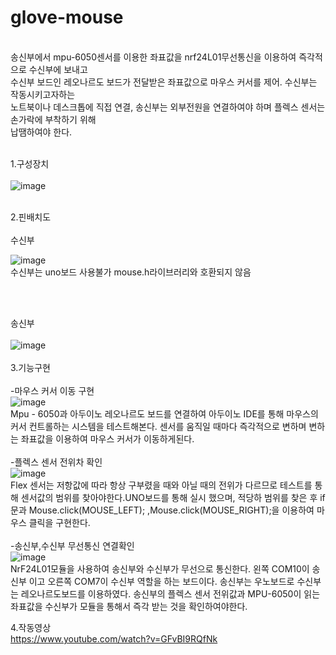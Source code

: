 # glove-mouse
<br/>
송신부에서 mpu-6050센서를 이용한 좌표값을 nrf24L01무선통신을 이용하여 즉각적으로 수신부에 보내고 <br/>
수신부 보드인 레오나르도 보드가 전달받은 좌표값으로 마우스 커서를 제어. 수신부는 작동시키고자하는<br/>
노트북이나 데스크톱에 직접 연결, 송신부는 외부전원을 연결하여야 하며 플렉스 센서는 손가락에 부착하기 위해<br/>
납땜하여야 한다.
<br/><br/>

1.구성장치
<br/><br/>
![image](https://user-images.githubusercontent.com/53510936/88827078-73a33780-d204-11ea-9231-0d3ecbfb5fcb.png)     
         
<br/>
2.핀배치도
<br/><br/>
수신부

![image](https://user-images.githubusercontent.com/53510936/88827408-e3b1bd80-d204-11ea-83df-f076aeed9d84.png)
<br/>
수신부는 uno보드 사용불가 mouse.h라이브러리와 호환되지 않음


<br/><br/>

송신부
<br/><br/>
![image](https://user-images.githubusercontent.com/53510936/88827299-c0870e00-d204-11ea-959c-337393212a3a.png)
<br/><br/>
3.기능구현
<br/><br/>
-마우스 커서 이동 구현
<br/>
![image](https://user-images.githubusercontent.com/53510936/88833725-adc50700-d20d-11ea-8205-4bbd98d4ebcc.png)
<br/>
Mpu - 6050과 아두이노 레오나르도 보드를 연결하여 아두이노 IDE를 통해
마우스의 커서 컨트롤하는 시스템을 테스트해본다. 센서를 움직일 때마다 즉각적으로 변하며 변하는 좌표값을 이용하여 마우스 커서가 이동하게된다.
<br/><br/>
-플렉스 센서 전위차 확인
<br/>
![image](https://user-images.githubusercontent.com/53510936/88833380-25defd00-d20d-11ea-9cd7-471884fb0990.png)
<br/>
Flex 센서는 저항값에 따라 항상 구부렸을 때와 아닐 때의 전위가 다르므로 
테스트를 통해 센서값의 범위를 찾아야한다.UNO보드를 통해 실시 했으며, 적당하 범위를 찾은 후 if문과 Mouse.click(MOUSE_LEFT); ,Mouse.click(MOUSE_RIGHT);을 이용하여 마우스 클릭을 구현한다.
<br/><br/>
-송신부,수신부 무선통신 연결확인
<br/>
![image](https://user-images.githubusercontent.com/53510936/88833426-342d1900-d20d-11ea-963a-714591d5fdcf.png)
<br/>
NrF24L01모듈을 사용하여 송신부와 수신부가 무선으로 통신한다. 왼쪽 COM10이 송신부 이고 오른쪽 COM7이 수신부 역할을 하는 보드이다. 송신부는 우노보드로 수신부는 레오나르도보드를 이용하였다. 송신부의 플렉스 센서 전위값과 MPU-6050이 읽는 좌표값을 수신부가 모듈을 통해서 즉각 받는 것을 확인하여야한다.
<br/>



4.작동영상
<br/>
https://www.youtube.com/watch?v=GFvBI9RQfNk
